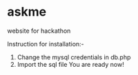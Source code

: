 # askme
website for hackathon

Instruction for installation:-
1. Change the mysql credentials in db.php
2. Import the sql file
You are ready now!

